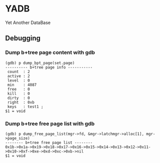 # YADB
Yet Another DataBase

## Debugging

### Dump b+tree page content with gdb

```
(gdb) p dump_bpt_page(set.page)
---------- b+tree page info -----------
 count  : 2
 active : 2
 level  : 0
 min    : 4087
 free   : 0
 kill   : 0
 dirty  : 0
 right  : 0xb
 keys   : test1 ;
$1 = void
```

### Dump b+tree free page list with gdb
```
(gdb) p dump_free_page_list(mgr->fd, &mgr->latchmgr->alloc[1], mgr->page_size)
-------- b+tree free page list --------
0x1b->0x1a->0x19->0x18->0x17->0x16->0x15->0x14->0x13->0x12->0x11->0x10->0xf->0xe->0xd->0xc->0xb->nil
$1 = void
```
